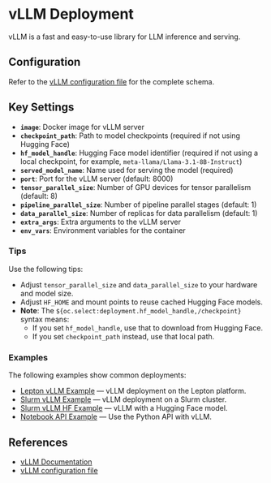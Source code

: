 # vLLM Deployment

vLLM is a fast and easy-to-use library for LLM inference and serving.

## Configuration

Refer to the [vLLM configuration file](../../../../packages/nemo-evaluator-launcher/src/nemo_evaluator_launcher/configs/deployment/vllm.yaml) for the complete schema.

## Key Settings

- **`image`**: Docker image for vLLM server
- **`checkpoint_path`**: Path to model checkpoints (required if not using Hugging Face)
- **`hf_model_handle`**: Hugging Face model identifier (required if not using a local checkpoint, for example, `meta-llama/Llama-3.1-8B-Instruct`)
- **`served_model_name`**: Name used for serving the model (required)
- **`port`**: Port for the vLLM server (default: 8000)
- **`tensor_parallel_size`**: Number of GPU devices for tensor parallelism (default: 8)
- **`pipeline_parallel_size`**: Number of pipeline parallel stages (default: 1)
- **`data_parallel_size`**: Number of replicas for data parallelism (default: 1)
- **`extra_args`**: Extra arguments to the vLLM server
- **`env_vars`**: Environment variables for the container

### Tips

Use the following tips:

- Adjust `tensor_parallel_size` and `data_parallel_size` to your hardware and model size.
- Adjust `HF_HOME` and mount points to reuse cached Hugging Face models.
- **Note**: The `${oc.select:deployment.hf_model_handle,/checkpoint}` syntax means:
  - If you set `hf_model_handle`, use that to download from Hugging Face.
  - If you set `checkpoint_path` instead, use that local path.

### Examples

The following examples show common deployments:

- [Lepton vLLM Example](https://github.com/NVIDIA-NeMo/Eval/tree/main/packages/nemo-evaluator-launcher/examples/lepton_vllm_llama_3_1_8b_instruct.yaml) — vLLM deployment on the Lepton platform.
- [Slurm vLLM Example](https://github.com/NVIDIA-NeMo/Eval/tree/main/packages/nemo-evaluator-launcher/examples/slurm_llama_3_1_8b_instruct.yaml) — vLLM deployment on a Slurm cluster.
- [Slurm vLLM HF Example](https://github.com/NVIDIA-NeMo/Eval/tree/main/packages/nemo-evaluator-launcher/examples/slurm_llama_3_1_8b_instruct_hf.yaml) — vLLM with a Hugging Face model.
- [Notebook API Example](https://github.com/NVIDIA-NeMo/Eval/tree/main/packages/nemo-evaluator-launcher/examples/notebooks/nemo-evaluator-launcher-api.ipynb) — Use the Python API with vLLM.

## References

- [vLLM Documentation](https://docs.vllm.ai/en/latest/)
- [vLLM configuration file](../../../../packages/nemo-evaluator-launcher/src/nemo_evaluator_launcher/configs/deployment/vllm.yaml)
